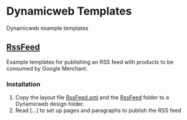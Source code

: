 # Dynamicweb Templates

Dynamicweb example templates

## [RssFeed](Designs/RssFeed/)

Example templates for publishing an RSS feed with products to be consumed by Google Merchant.

### Installation

1. Copy the layout file [RssFeed.xml](Designs/RssFeed/RssFeed.xml) and the [RssFeed](Designs/RssFeed/RssFeed/) folder to a Dynamicweb design folder.
2. Read [...] to set up pages and paragraphs to publish the RSS feed
